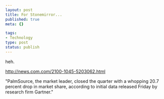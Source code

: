 ```yaml
--- 
layout: post
title: For Stonemirror...
published: true
meta: {}

tags: 
- Technology
type: post
status: publish
---
```

heh.

<a href="http://news.com.com/2100-1045-5203062.html">http://news.com.com/2100-1045-5203062.html</a>

"PalmSource, the market leader, closed the quarter with a whopping 20.7 percent drop in market share, according to initial data released Friday by research firm Gartner."
